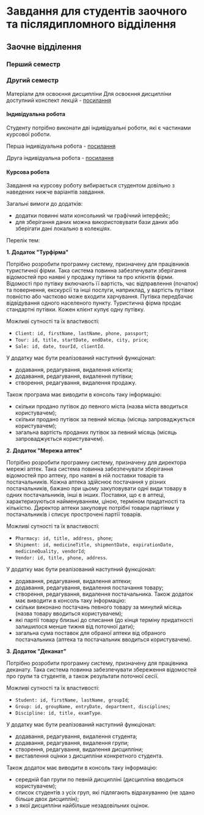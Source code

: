 # Завдання для студентів заочного та післядипломного відділення

## Заочне відділення

### Перший семестр

### Другий семестр

Матеріали для освоєння дисципліни
Для освоєння дисципліни доступний конспект лекцій - [посилання]()

#### Індивідуальна робота

Студенту потрібно виконати дві індивідуальні роботи, які є частинами курсової роботи.

Перша індивідуальна робота - [посилання]()

Друга індивідуальна робота - [посилання]()

#### Курсова робота

Завдання на курсову роботу вибирається студентом довільно з наведених нижче варіантів завдання.

Загальні вимоги до додатків:
- додатки повинні мати консольний чи графічний інтерфейс;
- для зберігання даних можна використовувати бази даних або зберігати дані локально в колекціях.

Перелік тем:

**1. Додаток "Турфірма"**

Потрібно розробити програмну систему, призначену для працівників туристичної фірми. Така система повинна забезпечувати зберігання відомостей про наявні у продажу путівки та про клієнтів фірми. Відомості про путівку включають її вартість, час відправлення (початок) та повернення, екскурсії та інші послуги, наприклад, у вартість путівки повністю або частково може входити харчування. Путівка передбачає відвідування одного населеного пункту. Туристична фірма продає стандартні путівки. Кожен клієнт купує одну путівку.

Можливі сутності та їх властивості:

- `Client: id, firstName, lastName, phone, passport`;
- `Tour: id, title, startDate, endDate, city, price`;
- `Sale: id, date, tourId, clientId`.

У додатку має бути реалізований наступний функціонал:
- додавання, редагування, видалення клієнта;
- додавання, редагування, видалення путівки;
- створення, редагування, видалення продажу.

Також програма має виводити в консоль таку інформацію:
- скільки продано путівок до певного міста (назва міста вводиться користувачем);
- скільки продано путівок за певний місяць (місяць запроваджується користувачем);
- загальна вартість проданих путівок за певний місяць (місяць запроваджується користувачем).

**2. Додаток "Мережа аптек"**

Потрібно розробити програмну систему, призначену для директора мережі аптек. Така система повинна забезпечувати зберігання відомостей про аптеку, про наявні в ній поставки товарів та постачальників. Кожна аптека здійснює постачання у різних постачальників, бажано при цьому закуповувати одні види товару в одних постачальників, інші в інших.
Поставки, що є в аптеці, характеризуються найменуванням, ціною, терміном придатності та кількістю. Директор аптеки закуповує потрібні товари партіями у постачальників і списує прострочені партії товарів.

Можливі сутності та їх властивості:

- `Pharmacy: id, title, address, phone`;
- `Shipment: id, medicineTitle, shipmentDate, expirationDate, medicineQuality, vendorId`;
- `Vendor: id, title, phone, address`.

У додатку має бути реалізований наступний функціонал:
- додавання, редагування, видалення аптеки;
- додавання, редагування, видалення постачання товару;
- створення, редагування, видалення постачальника.
Також додаток має виводити в консоль таку інформацію:
- скільки виконано постачань певного товару за минулий місяць (назва товару вводиться користувачем);
- які партії товару близькі до списання (до кінця терміну придатності залишилося менше тижня від поточної дати);
- загальна сума поставок для обраної аптеки від обраного постачальника (аптека та постачальник вводиться користувачем).

**3. Додаток "Деканат"**

Потрібно розробити програмну систему, призначену для працівника деканату. Така система повинна забезпечувати збереження відомостей про групи та студентів, а також результати поточної сесії.

Можливі сутності та їх властивості:

- `Student: id, firstName, lastName, groupId`;
- `Group: id, groupName, entryDate, department, disciplines`;
- `Discipline: id, title, examType`.

У додатку має бути реалізований наступний функціонал:
- додавання, редагування, видалення студента;
- додавання, редагування, видалення групи;
- створення, редагування, видалення дисципліни;
- виставлення оцінки з дисципліни конкретного студента.

Також додаток має виводити в консоль таку інформацію:
- середній бал групи по певній дисципліні (дисципліна вводиться користувачем);
- список студентів з усіх груп, які підлягають відрахуванню (не здано більше двох дисциплін);
- з якої дисципліни найбільше незадовільних оцінок.
